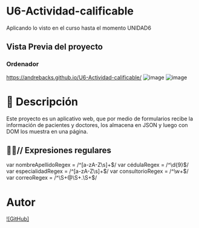# U6-Actividad-calificable
Aplicando lo visto en el curso hasta el momento UNIDAD6

## Vista Previa del proyecto
### Ordenador
https://andrebacks.github.io/U6-Actividad-calificable/
![image](https://github.com/AndreBacks/U6-Actividad-calificable/assets/131099065/5f27521b-93ae-4701-88b1-6df96393a1de)
![image](https://github.com/AndreBacks/U6-Actividad-calificable/assets/131099065/052e971c-6d2b-402b-908e-f785603a0d0f)



# 📝 Descripción

Este proyecto es un aplicativo web, que por medio de formularios recibe la información de pacientes y doctores, los almacena en JSON y luego con DOM los muestra en una página.




## 👩‍💻// Expresiones regulares

var nombreApellidoRegex = /^[a-zA-Z\s]+$/
var cédulaRegex = /^\d{9}$/
var especialidadRegex = /^[a-zA-Z\s]+$/
var consultorioRegex = /^\w+$/
var correoRegex = /^\S+@\S+\.\S+$/





# Autor

[![GitHub]](https://github.com/AndreBacks)
